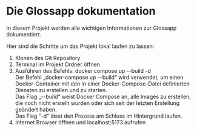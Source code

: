 # Die Glossapp dokumentation
In diesem Projekt werden alle wichtigen Informationen zur Glossapp dokumentiert.

Hier sind die Schritte um das Projekt lokal laufen zu lassen:
1. Klonen des Git Repository
2. Terminal im Projekt Ordner öffnen
3. Ausführen des Befehls: docker compose up --build -d<br>
  Der Befehl „docker-compose up --build“ wird verwendet, um einen Docker-Container mit den in einer Docker-Compose-Datei definierten Diensten zu erstellen und zu starten.<br>
  Das Flag „--build“ weist Docker Compose an, alle Images zu erstellen, die noch nicht erstellt wurden oder sich seit der letzten Erstellung geändert haben.<br>
  Das Flag "-d" lässt den Prozess am Schluss im Hintergrund laufen.
4. Internet Browser öffnen und localhost:5173 aufrufen
  
